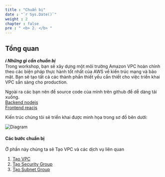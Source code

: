 ```yaml
---
title : "Chuẩn bị"
date : "`r Sys.Date()`"
weight : 2
chapter : false
pre : " <b> 2. </b> "
---
```


## Tổng quan
***ℹ️ Những gì cần chuẩn bị***  
Trong workshop, bạn sẽ xây dựng một môi trường Amazon VPC hoàn chỉnh theo các biện pháp thực hành tốt nhất của AWS về kiến ​​trúc mạng và bảo mật. Bạn sẽ tạo tất cả các thành phần thiết yếu cần thiết cho việc triển khai VPC sẵn sàng cho production.

Ngoài ra các bạn nên để source code của mình trên github để dễ dàng tải xuống.  
[Backend nodejs](https://github.com/hoainam1308/DeployedBEAWS.git)  
[Frontend reacjs](https://github.com/hoainam1308/DeployedFEAWS.git)

Kiến trúc chúng tôi sẽ triển khai được minh họa trong sơ đồ bên dưới:


![Diagram](/images/2/diagram.png?featherlight=false&width=90pc)

#### Các bước chuẩn bị

Ở phần này chúng ta sẽ Tạo VPC và các dịch vụ liên quan

1. [Tạo VPC](2-preparation/1-create-vpc)
2. [Tạo Security Group](2-preparation/2-create-security-group)
3. [Tạo Subnet Group](2-preparation/3-create-subnet-group)